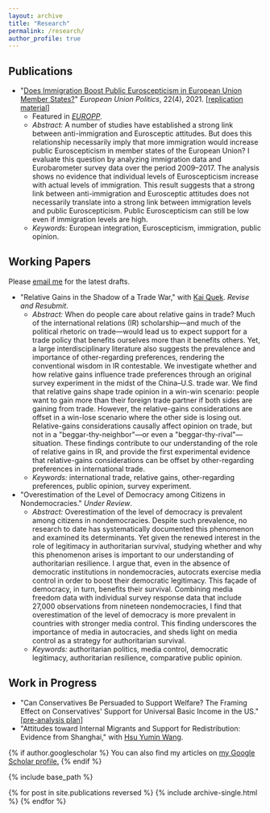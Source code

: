 ```yaml
---
layout: archive
title: "Research"
permalink: /research/
author_profile: true
---
```


## Publications
  * "[Does Immigration Boost Public Euroscepticism in European Union Member States?](https://doi.org/10.1177/14651165211030428)" _European Union Politics_, 22(4), 2021. [[replication material](https://github.com/Eddy-Yeung/euroscepticism-and-immigration)]
      * Featured in [_EUROPP_](https://blogs.lse.ac.uk/europpblog/2021/08/02/there-is-no-evidence-that-immigration-boosts-euroscepticism-in-eu-member-states/).
      * _Abstract:_ A number of studies have established a strong link between anti-immigration and Eurosceptic attitudes. But does this relationship necessarily imply that more immigration would increase public Euroscepticism in member states of the European Union? I evaluate this question by analyzing immigration data and Eurobarometer survey data over the period 2009–2017. The analysis shows no evidence that individual levels of Euroscepticism increase with actual levels of immigration. This result suggests that a strong link between anti-immigration and Eurosceptic attitudes does not necessarily translate into a strong link between immigration levels and public Euroscepticism. Public Euroscepticism can still be low even if immigration levels are high.
      * _Keywords:_ European integration, Euroscepticism, immigration, public opinion.

## Working Papers
Please [email me](mailto:shing.fung.yeung@emory.edu) for the latest drafts.
  * "Relative Gains in the Shadow of a Trade War," with [Kai Quek](https://ppaweb.hku.hk/f/quek). _Revise and Resubmit_.
      * _Abstract:_ When do people care about relative gains in trade? Much of the international relations (IR) scholarship—and much of the political rhetoric on trade—would lead us to expect support for a trade policy that benefits ourselves more than it benefits others. Yet, a large interdisciplinary literature also suggests the prevalence and importance of other-regarding preferences, rendering the conventional wisdom in IR contestable. We investigate whether and how relative gains influence trade preferences through an original survey experiment in the midst of the China–U.S. trade war. We find that relative gains shape trade opinion in a win-win scenario: people want to gain more than their foreign trade partner if both sides are gaining from trade. However, the relative-gains considerations are offset in a win-lose scenario where the other side is losing out. Relative-gains considerations causally affect opinion on trade, but not in a "beggar-thy-neighbor"—or even a "beggar-thy-rival"—situation. These findings contribute to our understanding of the role of relative gains in IR, and provide the first experimental evidence that relative-gains considerations can be offset by other-regarding preferences in international trade.
      * _Keywords:_ international trade, relative gains, other-regarding preferences, public opinion, survey experiment.
  * "Overestimation of the Level of Democracy among Citizens in Nondemocracies." _Under Review_.
      * _Abstract:_ Overestimation of the level of democracy is prevalent among citizens in nondemocracies. Despite such prevalence, no research to date has systematically documented this phenomenon and examined its determinants. Yet given the renewed interest in the role of legitimacy in authoritarian survival, studying whether and why this phenomenon arises is important to our understanding of authoritarian resilience. I argue that, even in the absence of democratic institutions in nondemocracies, autocrats exercise media control in order to boost their democratic legitimacy. This façade of democracy, in turn, benefits their survival. Combining media freedom data with individual survey response data that include 27,000 observations from nineteen nondemocracies, I find that overestimation of the level of democracy is more prevalent in countries with stronger media control. This finding underscores the importance of media in autocracies, and sheds light on media control as a strategy for authoritarian survival.
      * _Keywords:_ authoritarian politics, media control, democratic legitimacy, authoritarian resilience, comparative public opinion.
      
## Work in Progress
  * "Can Conservatives Be Persuaded to Support Welfare? The Framing Effect on Conservatives' Support for Universal Basic Income in the US." [[pre-analysis plan](https://osf.io/bcuqe/)]
  * "Attitudes toward Internal Migrants and Support for Redistribution: Evidence from Shanghai," with [Hsu Yumin Wang](https://hsuyuminwang.com/).

{% if author.googlescholar %}
  You can also find my articles on <u><a href="{{author.googlescholar}}">my Google Scholar profile</a>.</u>
{% endif %}

{% include base_path %}

{% for post in site.publications reversed %}
  {% include archive-single.html %}
{% endfor %}
